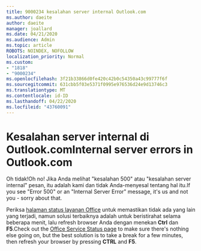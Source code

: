 ```yaml
---
title: 9000234 kesalahan server internal Outlook.com
ms.author: daeite
author: daeite
manager: joallard
ms.date: 04/21/2020
ms.audience: Admin
ms.topic: article
ROBOTS: NOINDEX, NOFOLLOW
localization_priority: Normal
ms.custom:
- "1818"
- "9000234"
ms.openlocfilehash: 3f21b33866d0fe420c42b0c54350a43c99777f6f
ms.sourcegitcommit: 631cbb5f03e5371f0995e976536d24e9d13746c3
ms.translationtype: MT
ms.contentlocale: id-ID
ms.lasthandoff: 04/22/2020
ms.locfileid: "43760091"
---
```

# <a name="internal-server-errors-in-outlookcom"></a><span data-ttu-id="781d3-102">Kesalahan server internal di Outlook.com</span><span class="sxs-lookup"><span data-stu-id="781d3-102">Internal server errors in Outlook.com</span></span>

<span data-ttu-id="781d3-103">Oh tidak!</span><span class="sxs-lookup"><span data-stu-id="781d3-103">Oh no!</span></span> <span data-ttu-id="781d3-104">Jika Anda melihat "kesalahan 500" atau "kesalahan server internal" pesan, itu adalah kami dan tidak Anda-menyesal tentang hal itu.</span><span class="sxs-lookup"><span data-stu-id="781d3-104">If you see "Error 500" or an "Internal Server Error" message, it's us and not you - sorry about that.</span></span>

<span data-ttu-id="781d3-105">Periksa [halaman status layanan Office](https://portal.office.com/servicestatus) untuk memastikan tidak ada yang lain yang terjadi, namun solusi terbaiknya adalah untuk beristirahat selama beberapa menit, lalu refresh browser Anda dengan menekan **Ctrl** dan **F5**.</span><span class="sxs-lookup"><span data-stu-id="781d3-105">Check out the [Office Service Status page](https://portal.office.com/servicestatus) to make sure there's nothing else going on, but the best solution is to take a break for a few minutes, then refresh your browser by pressing **CTRL** and **F5**.</span></span>